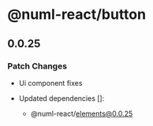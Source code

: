 # @numl-react/button

## 0.0.25

### Patch Changes

- Ui component fixes

- Updated dependencies []:
  - @numl-react/elements@0.0.25
